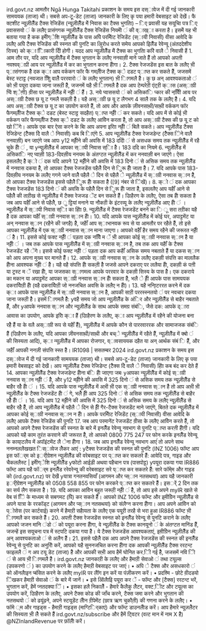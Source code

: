 ird.govt.nz आमतौर Ngā Hunga Takitahi प्रकाशन के समय इस दस्ावेज में दी गई जानकारी सामययक (ताजा) थी। सबसे अप-टू-डेट (ताजा) जानकारी के लिए कृ पया हमारी वेबसाइट को देखेें। फै क्टशीट न्यूज़ीलैैंड टैक्स रेजिडेंस (न्यूज़ीलैैंड मेें निवास का टैक्स भुगताि) – िए प्रवासी यह सयूचिा पत्र िए प्रवाससयो ं के ललैए प्रासंगगक न्यूज़ीलैैंड टैक्स रेजिडेंस नियमेो ं की व्ाख्ा करता है। इसमेें यह भी बताया गया है कक इमेीग्ेशि न्यूज़ीलैैंड के पास अपिे परमेािेंट रेजिडेंट (स्ायी निवासी) वीसा आवेदि के ललैए अपिे टैक्स रेजिडेंस की स्स्नत की पुनटि का अिुरोध करते समेय आपको इिलैैंड रेवेन्यू (अंतददेशीय रािस्व) को क्ा िािकारी देिी होगी। यदद आप न्यूज़ीलैैंड मेें टैक्स का भुगताि करिे वालै े निवासी हैं 1. आम तौर पर, यदि आप न्यूज़़ीलैैंड में टैक्स भुगतान के ललैए ननवास़ी माने जाते हैैं तो आपको अपऩी नवश्वव्ाप़ी आय पर न्यूज़़ीलैैंड में कर का भुगतान करना हैोगा। 2. टैक्स रेजजडेंस इस बात के ललैए भ़ी प्ासंगगक हैै दक क्ा आप वर्ककग फॉर फै गमलै़ीज टैक्स क्े दडट प्ाप्त कर सकते हैैं, जजसमें बेस्ट स्टाट्ट (नवजात शििु वालैे पररवारो ं के ललैए भुगतान) भ़ी िागमलै हैै। कु छ अन् आवश्यकताओ ं को भ़ी पयूरा दकया जाना जरूऱी हैै, जजनमें यहै भ़ी िागमलै हैै दक आप टेम्परेऱी एंट्ऱी क्ास (अस्ाय़ी प्वेि श्ेण़ी) व़ीसा पर न्यूज़़ीलैैंड में नहै़ी ं हैैं। 3. नये प्वाससयो ं को असिकांि प्कार की नविेि़ी आय पर अस्ाय़ी टैक्स छ यू ट गमलै सकत़ी हैै। यहै अस्ाय़ी छ यू ट लैगभग 4 सालै तक के ललैए हैै। 4. यदि आप अस्ाय़ी टैक्स छ यू ट का उपयोग करते हैैं, तो आप और आपके ज़ीवनसाथ़ी/साथ़ी वर्ककग फॉर फैगमलै़ीज टैक्स क्े दडट (बेस्ट स्टाट्ट सदहैत) प्ाप्त नहै़ी ं कर सकते। यदि आप में से कोई भ़ी वर्ककग फॉर फैगमलै़ीज टैक्स क्े दडट के ललैए आवेिन करता हैै, तो आप अस्ाय़ी टैक्स की छ यू ट को खो िेंगे। आपके एक बार ऐसा करने के बाि आप अपना इरािा नहै़ी ं बिलै सकते। आप न्यूज़ीलैैंड टैक्स रेजिडेन्ट (टैैक्स देिे वालै े निवासी) कब बि िाएंगे 5. आप न्यूज़़ीलैैंड टैक्स रेजजडेन्ट (टैैक्स िेने वालैे ननवास़ी) बन जाएंगे जब आपः y12 महै़ीने की अवसि में 183 ददिो ं से असधक समय तक न्यूज़़ीलैैंड में रहै चुके हैो ं , या yन्यूज़़ीलैैंड में आपका स्ायी निवास स्ाि हैै। 183 ददि का नियमे 6. न्यूज़़ीलैैंड में असिकांि नए प्वास़ी 183-दिवस़ीय ननयम के अंतग्टत न्यूज़़ीलैैंड में कर ननवास़ी बन जाएंगे। ऐसा इसललैए हैै क्ो ं दक यदि आपने 12 महै़ीने की अवसि में 183 दिनो ं से असिक समय तक न्यूज़़ीलैैंड में ननवास दकया हैै, तो आपका टैक्स रेजजडेंस पहैलैे दिन से िुरू हैो जाता हैै। 7. यदि आपके पास 183-दिवस़ीय ननयम के ललैए गगने जाने वालैे पहैलै े दिन से पहैलै े न्यूज़़ीलैैंड में स्ाय़ी ननवास स्ान हैै, तो आपका टैक्स रेजजडेंस इससे पहैलैे िुरू हैो सकता हैै (\[9\] नंबर से िेखें)। 8. क्ो ं दक आपका टैक्स रेजजडेंस 183 दिनो ं की अवसि के पहैलैे दिन से िुरू हैो जाता हैै, इसललैए आप यहैाँ आने से पहैलैे की ताऱीख से न्यूज़़ीलैैंड में टैक्स रेजजड ेंट बन सकते हैैं। उिाहैरण के ललैए, ऐसा तब हैो सकता हैै जब आप यहैाँ आने से पहैलैे, छ ु ट्टियां मनाने या नौकऱी के इंटरव्यू के ललैए न्यूज़़ीलैैंड आए हैो ं । न्यूज़ीलैैंड मेें स्ायी निवास स्ाि का होिा 9. न्यूज़़ीलैैंड में टैक्स रेजजडेंट बनने का ि ू सरा तऱीका यहै हैै दक आपका यहैाँ स्ाय़ी ननवास स्ान हैो। 10. यदि आपके पास न्यूज़़ीलैैंड में कोई घर, अपाट्टमेंट या अन् ननवास स्ान (रहैने की जगहै) हैै, जहैाँ आप स्ाभानवक रूप से या आमतौर पर रहैते हैैं, तो इसे आपका न्यूज़़ीलैैंड में एक स्ाय़ी ननवास स्ान माना जाएगा। आपको वहैाँ हैर समय रहैने की जरूरत नहै़ी ं हैै। 11. इससे कोई फक्ट नहै़ी ं पड़ता दक नविेि म ें भ़ी आपका कोई स्ाय़ी ननवास स्ान हैै या नहै़ी ं । जब तक आपके पास न्यूज़़ीलैैंड में स्ाय़ी ननवास स्ान हैै, तब तक आप यहैाँ के टैक्स रेजजडेंट रहै ेंगे। इससे कोई फक्ट नहै़ी ं पड़ता दक आप कहैाँ असिक समय नबताते हैैं या दकस स्ान को आप अपना मुख्य घर मानते हैैं। 12. आपके स्ाय़ी ननवास स्ान के ललैए दकस़ी संपत्ति का माललैक हैोना आवश्यक नहै़ी ं हैै। यहै वहै संपत्ति हैो सकत़ी हैै जजसे आपने दकराए पर ललैया हैो, दकस़ी कं पऩी या ट्रस्ट म ें रखा हैो, या जजसका स्ागमत्व आपके पररवार के दकस़ी सिस्य के पास हैै। एक दकराये का मकान या अपाट्टमेंट आपका स्ाय़ी ननवास स्ान हैो सकता हैै, भलै े है़ी आपके पास सामययक दकरायेिाऱी हैो (वहै दकरायेिाऱी जो ननजचित अवसि के ललैए न हैो)। 13. यहै ननिा्टररत करने में दक क्ा आपके पास न्यूज़़ीलैैंड में स्ाय़ी ननवास स्ान हैै, आपकी साऱी पररस्स्नतयो ं पर नवचार दकया जाना जरूऱी हैै। इसमें िागमलै हैै: yवहै समय जो आप न्यूज़़ीलैैंड के अंिर और न्यूज़़ीलैैंड से बाहैर नबताते हैैं, और yआपके ननवास स्ान और न्यूज़़ीलैैंड के साथ आपके समग्र संबंि, जैसे दक: आपके द्ारा आवास का उपयोग, आपके इरािे क्ा हैैं (उिाहैरण के ललैए, क्ा आप न्यूज़़ीलैैंड में रहैने की योजना बना रहैे हैैं या के वलै अस्ाय़ी रूप से यहैाँ हैैं), न्यूज़़ीलैैंड में आपके कौन से पाररवाररक और सामाजजक संबंि हैैं (उिाहैरण के ललैए, यदि आपका ज़ीवनसाथ़ी/साथ़ी और बच्े न्यूज़़ीलैैंड में रहैते हैैं, न्यूज़़ीलैैंड में क्बो ं की सिस्यता आदि), क्ा न्यूज़़ीलैैंड में आपका रोजगार, व्ावसाययक दहैत या अन् आर्थक संबं ि हैैं, और जहैाँ आपकी ननज़ी संपत्ति स्स्त हैै। IR1098 | ससतम्बर 2024 ird.govt.nz प्रकाशन के समय इस दस्ावेज में दी गई जानकारी सामययक (ताजा) थी। सबसे अप-टू-डेट (ताजा) जानकारी के लिए कृ पया हमारी वेबसाइट को देखेें। आप न्यूज़ीलैैंड टैक्स रेजिडेन्ट (टैैक्स देिे वालै े निवासी) होिा कब बंद कर देते हैं 14. आपका न्यूज़़ीलैैंड टैक्स रेजजडेन्ट हैोना बंि हैो जाएगा जबः yआपका न्यूज़़ीलैैंड में कोई स्ाय़ी ननवास स्ान नहै़ी ं हैै, और y12 महै़ीने की अवसि में 325 दिनो ं से असिक समय तक न्यूज़़ीलैैंड से बाहैर रहैे हैो ं । 15. यदि आपके पास न्यूज़़ीलैैंड में अभ़ी भ़ी एक स्ाय़ी ननवास स्ान हैै तो आप अभ़ी भ़ी न्यूज़़ीलैैंड के टैक्स रेजजडेंट हैो ं गे, भलैे है़ी आप 325 दिनो ं से असिक समय तक न्यूज़़ीलैैंड से बाहैर रहैे हैो ं । 16. यदि आप 12 महै़ीने की अवसि में 325 दिनो ं से असिक समय के ललैए न्यूज़़ीलैैंड से बाहैर रहैे हैैं, तो आप न्यूज़़ीलैैंड में पहैलै े दिन से है़ी गैर-टैक्स रेजजडेंट माने जाएंगे, बितते दक न्यूज़़ीलैैंड में आपका कोई स्ाय़ी ननवास स्ान न हैो। आपके परमेािेंट रेजिडेंट (स्ायी निवासी) वीसा आवेदि के ललैए आपके टैक्स रेजिडेंस की पुनटि 17. जब आप परमानेंट रेजजडेंट व़ीसा के ललैए आवेिन करते हैैं, तो आपको अपने टैक्स रेजजडेंस की स्स्नत के बारे में इनलैैंड रेवेन्यू नवभाग से पुनटि प्ाप्त करऩी हैोग़ी। यदि आपको यहै काम तुरंत करवाने की जरूरत हैै, तो आपको 0800 775 247 पर फोन करके इनलैैंड रेवेन्यू के काया्टलैय में अपॉइंटमेंट लै ेना हैोगा। 18. जब आप इनलैैंड रेवेन्यू नवभाग आएंं तो अपने साथ ननम्नललैखखत िस्ावेज लैेकर आएं : yटैक्स रेजजडेंस की स्स्नत की पुनटि (INZ 1006) फॉम्ट आप इस फॉर््म को इर्ीग्रेशन न्यूज़ीलैैंड की वरेबसाइट पर प्ाप्त कर सकतरे हैैं: आवेदि पत्र, गाइड और चैकललैस्ट | इमेीग्ेशि न्यूज़ीलैैंड yफोटो आईड़ी अथवा पहैचान पत्र (पासपोट्ट) yपयूरा दकया गया IR886 फॉम्ट आप यहै फॉर््म इनलैैंड ररेवरेन्यू की वरेबसाइट सरे प्ाप्त कर सकतरे हैैं: सारे फॉमे्म और गाइड को (ird.govt.nz) पर देखेें yयात्रा गनतनवसियाँ (आगमन और प्स्ान नतसथयां) आप यहै जानकारी इर्ीग्रेशन न्यूज़ीलैैंड को 0508 558 855 पर फोन करकरे प्ाप्त कर सकतरे हैैं। इसर्ें 2 दिन तक का सर्य लैग सकता हैै। 19. यदि आपका आवेिन बहुत जरूऱी नहै़ी ं हैै, तो आप इसे अपने myIR खाते से वेब सं िेि के माध्यम से सबगमट (पेि) कर सकते हैैं। आपको INZ 1006 फॉम्ट और इम़ीग्रेिन न्यूज़़ीलैैंड से अपने यात्रा के ररकॉड्ट (आगमन और प्स्ान नतसथयां) को संलैग्न करना हैोगा। आप अपने आवेिन को प्ोसेस (पर कार्टवाई) करने में हैमाऱी सहैायता के ललैए एक पयूऱी तरहै से भरा हुआ IR886 फॉम्ट भ़ी िागमलै कर सकते हैैं। 20. अपऩी टैक्स रेजजडेंस स्स्नत को इनलैैंड रेवेन्यू से पुनटि कराने के ललैए आपको जजन मानि ंडो ं को पयूरा करना हैोगा, वे न्यूज़़ीलैैंड के टैक्स कानयूनो ं के अंतग्टत मानिंड हैैं, जजन्हें इस सयूचना पत्र में स्टपटि दकया गया हैै। ये टैक्स रेजजडेंस आवश्यकताएं, इम़ीग्रेिन न्यूज़़ीलैैंड की अन् आवश्यकताओ ं से अलैग हैैं। 21. इससे पहैलैे दक आप अपने टैक्स रेजजडेंस की स्स्नत की इनलैैंड रेवेन्यू से पुनटि का अनुरोि करें, आपको यहै सुननजचित करना हैोगा दक आपकी न्यूज़़ीलैैंड टैक्स ररटन्ट फाइललै ं ग अप टयू डेट (ताजा) हैै और आपकी सभ़ी आय हैमें घोनित कर ि़ी गई हैै, जजसमें नवि ेिो ं से आय भ़ी िागमलै हैै। ird.govt.nz जानकाऱी के ललैए और हैमाऱी सेवाओ ं तथा टयूल्स (उपकरणो ं ) का उपयोग करने के ललैए हैमाऱी वेबसाइट पर जाएं। • अपि े टैक्स और असधकारो ं को ऑनलैाइन प्बंसित करने के ललैए myIR पर लैॉग इन करें या पंज़ीकरण करें। • प्रदश्मि - छोटे व़ीदडयो िेखकर हैमाऱी सेवाओ ं के बारे में जानें। • इसे ऑिलैाइि पयूरा कर ें - फॉम्ट और \[टैक्स\] ररटन्ट भरें, भुगतान करें, हैमें प्नतदक्या िें। • इसका हलै निकालैें - हैमारे कैलैकु लैेटर, वक्ट ि़ीट और टयूल्स का उपयोग करें, उिाहैरण के ललैए, अपने टैक्स कोड की जाँच करने, टैक्स जमा करने और भुगतान की नतसथयो ं को ढयूंढने, अपने स्टयूडेंट लैोन ऱीपेमेंट (छात्र ऋण चुकौत़ी) की गणना करने के ललैए। • फॉमे ्म और गाइड्स - हैमाऱी गाइड्स (माग्टिर्िकाएं) और फॉम्ट डाउनलैोड करें। आप हैमारे न्यूज़लैेटर की सिस्यता भ़ी लैे सकते हैैं ird.govt.nz/subscribe और हैमें ट्विटर (वत्ट मान में नाम X हैै) @NZInlandRevenue पर फ़ॉलैो करें।